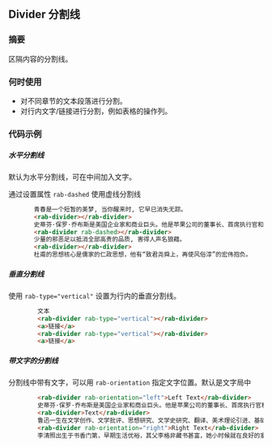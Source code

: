 ## Divider 分割线

### 摘要

区隔内容的分割线。

### 何时使用

- 对不同章节的文本段落进行分割。
- 对行内文字/链接进行分割，例如表格的操作列。

### 代码示例

##### 水平分割线

默认为水平分割线，可在中间加入文字。

通过设置属性 `rab-dashed` 使用虚线分割线

 ```html
        青春是一个短暂的美梦, 当你醒来时, 它早已消失无踪。
        <rab-divider></rab-divider>
        史蒂芬·保罗·乔布斯是美国企业家和商业巨头。他是苹果公司的董事长、首席执行官和联合创始人。
        <rab-divider rab-dashed></rab-divider>
        少量的邪恶足以抵消全部高贵的品质, 害得人声名狼藉。
        <rab-divider></rab-divider>
        杜甫的思想核心是儒家的仁政思想，他有“致君尧舜上，再使风俗淳”的宏伟抱负。
 ```

##### 垂直分割线

使用 `rab-type="vertical"` 设置为行内的垂直分割线。

```html
        文本
        <rab-divider rab-type="vertical"></rab-divider>
        <a>链接</a>
        <rab-divider rab-type="vertical"></rab-divider>
        <a>链接</a>
```

##### 带文字的分割线

分割线中带有文字，可以用 `rab-orientation` 指定文字位置。默认是文字局中

```html
        <rab-divider rab-orientation="left">Left Text</rab-divider>
        史蒂芬·保罗·乔布斯是美国企业家和商业巨头。他是苹果公司的董事长、首席执行官和联合创始人。
        <rab-divider>Text</rab-divider>
        鲁迅一生在文学创作、文学批评、思想研究、文学史研究、翻译、美术理论引进、基础科学介绍和古籍校勘与研		 究等多个领域具有重大贡献。
        <rab-divider rab-orientation="right">Right Text</rab-divider>
        李清照出生于书香门第，早期生活优裕，其父李格非藏书甚富，她小时候就在良好的家庭环境中打下文学基础。
```